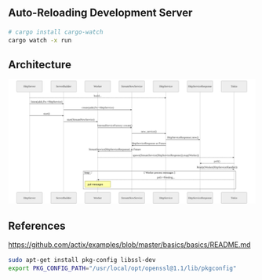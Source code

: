 ## Auto-Reloading Development Server

```bash
# cargo install cargo-watch
cargo watch -x run
```

## Architecture

![Alt text](./images/architecture.svg)

## References

https://github.com/actix/examples/blob/master/basics/basics/README.md

```bash
sudo apt-get install pkg-config libssl-dev
export PKG_CONFIG_PATH="/usr/local/opt/openssl@1.1/lib/pkgconfig"
```
